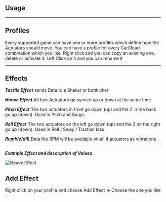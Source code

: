## Usage

***

## Profiles
Every supported game can have one or more profiles which define how the Actuators should move. 
You can have a profile for every Car/Road combination which you like.
Right click and you can copy an existing one, delete or activate it.
Left Click on it and you can rename it 

***

## Effects
_**Tactile Effect**_ sends Data to a Shaker or buttkicker

_**Heave Effect**_ All four Actuators go synced up or down at the same time

_**Pitch Effect**_ The two actuators in front go down (up) and the 2 in the back go up (down). Used in Pitch and Surge.

_**Roll Effect**_ The two actuators on the left go down (up) and the 2 on the right go up (down). Used in Roll / Sway / Traction loss

_**Rumble(all)**_ Data like RPM will be available on all 4 actuators as vibrations 


***
_**Example Effect and description of Values**_

![Heave Effect](https://github.com/SimFeedback/SimFeedback-AC-Servo/blob/master/HeaveEffect.png)

## **Add Effect**
Right click on your profile and choose Add Effect -> Choose the one you like ..

